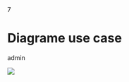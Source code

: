 <PagesComponent/>
<ReferenceComponent>7</ReferenceComponent>
<div>
    <h1>Diagrame use case</h1>
    <p>admin</p>
    <img src="/assets/Diagram/admin.svg" class="h-120">
</div>
